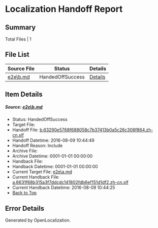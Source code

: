 # <a name='report-top'></a> Localization Handoff Report

## Summary
 Total Files | 1

## File List
 Source File | Status | Details 
 ----------- | ------ | ------- 
 [e2e\b.md](https://github.com/OpenLocalizationTestOrg/oltest/blob/8b52905b9451dbd25427f0b680aa63e5173a82ae/e2e/b.md) | HandedOffSuccess | [Details](#9afc17585b7aa7288bc9a1856a95bca6069c148f2)

## Item Details
##### <a name='9afc17585b7aa7288bc9a1856a95bca6069c148f2'></a> Source: [e2e\b.md](https://github.com/OpenLocalizationTestOrg/oltest/blob/8b52905b9451dbd25427f0b680aa63e5173a82ae/e2e/b.md)
* Status: HandedOffSuccess
* Target File: 
* Handoff File: [b.63290e5768f688058c7b37413b0a5c26c308f864.zh-cn.xlf](https://github.com/OpenLocalizationTestOrg/olhandoff-e2e/blob/50c541ae8d9e6c96ca29b13da349c2bbcfd14e01/ol-handoff/OpenLocalizationTestOrg/ol-test-zhcn/ci/ht/b.63290e5768f688058c7b37413b0a5c26c308f864.zh-cn.xlf)
* Handoff Datetime: 2016-08-09 10:44:49
* Handoff Reason: Include
* Archive File: 
* Archive Datetime: 0001-01-01 00:00:00
* Handback File: 
* Handback Datetime: 0001-01-01 00:00:00
* Current Target File: [e2e\a.md](https://github.com/OpenLocalizationTestOrg/ol-test-zhcn/blob/71bfb7e90c0656e161d7a74b9e7310123d55e3fa/e2e/a.md)
* Current Handback File: [a.6631f68b315a3f7ddcdc141802fdb6ef151d1df2.zh-cn.xlf](https://github.com/OpenLocalizationTestOrg/olhandback-e2e/blob/40fd4ff595fe301bd970f38486d0921b8c46740d/ol-handback/OpenLocalizationTestOrg/ol-test-zhcn/ci/ht/a.6631f68b315a3f7ddcdc141802fdb6ef151d1df2.zh-cn.xlf)
* Current Handback Datetime: 2016-08-09 10:44:25
* [Back to Top](#report-top)


## Error Details

Generated by OpenLocalization.
